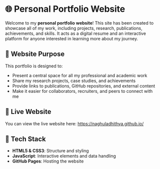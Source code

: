 # 🌐 Personal Portfolio Website

Welcome to my **personal portfolio website**! This site has been created to showcase all of my work, including projects, research, publications, achievements, and skills. It acts as a digital resume and an interactive platform for anyone interested in learning more about my journey.

## 📌 Website Purpose

This portfolio is designed to:
- Present a central space for all my professional and academic work
- Share my research projects, case studies, and achievements
- Provide links to publications, GitHub repositories, and external content
- Make it easier for collaborators, recruiters, and peers to connect with me

## 🔗 Live Website

You can view the live website here: https://naghuladhithya.github.io/


## 🧰 Tech Stack

- **HTML5 & CSS3**: Structure and styling
- **JavaScript**: Interactive elements and data handling
- **GitHub Pages**: Hosting the website


